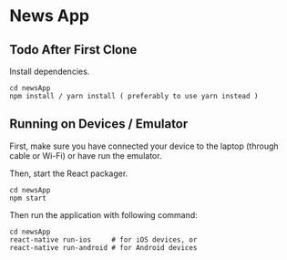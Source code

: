 # News App

## Todo After First Clone

Install dependencies.

```
cd newsApp
npm install / yarn install ( preferably to use yarn instead )
```

## Running on Devices / Emulator

First, make sure you have connected your device to the laptop (through cable or Wi-Fi) or have run the emulator.

Then, start the React packager.

```
cd newsApp
npm start
```

Then run the application with following command:

```
cd newsApp
react-native run-ios     # for iOS devices, or
react-native run-android # for Android devices
```
